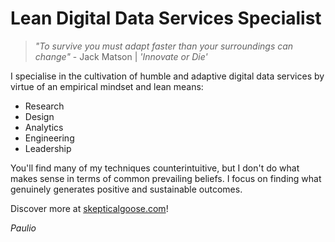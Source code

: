 # Lean Digital Data Services Specialist

> _"To survive you must adapt faster than your surroundings can change"_ - Jack Matson | _'Innovate or Die'_

I specialise in the cultivation of humble and adaptive digital data services by virtue of an empirical mindset and lean means:

- Research
- Design
- Analytics
- Engineering
- Leadership

You'll find many of my techniques counterintuitive, but I don't do what makes sense in terms of common prevailing beliefs. I focus on finding what genuinely generates positive and sustainable outcomes.

Discover more at [skepticalgoose.com](https://skepticalgoose.com/)!

_Paulio_
